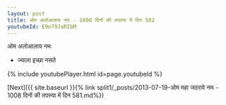 ```yaml
---
layout: post
title: ओम अलोआलाय नमः - 1008 दिनों की तपस्या में दिन 582
youtubeId: E9o79JaRIbM
---
```

 
 
 ओम अलोआलाय नमः  
 
 -  ज्याला इच्छा नसते 
 
  
 
  
 
 
 
 
 
 


{% include youtubePlayer.html id=page.youtubeId %}
 
[Next]({{ site.baseurl }}{% link  split1/_posts/2013-07-19-ओम महा जठरावे नमः - 1008 दिनों की तपस्या में दिन 581.md%})
 
